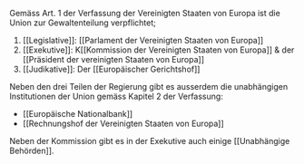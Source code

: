Gemäss Art. 1 der Verfassung der Vereinigten Staaten von Europa ist die Union zur Gewaltenteilung verpflichtet; 

1. [[Legislative]]: [[Parlament der Vereinigten Staaten von Europa]]
2. [[Exekutive]]: K[[Kommission der Vereinigten Staaten von Europa]] & der [[Präsident der vereinigten Staaten von Europa]]
3. [[Judikative]]: Der [[Europäischer Gerichtshof]]

Neben den drei Teilen der Regierung gibt es ausserdem die unabhängigen Institutionen der Union gemäss Kapitel 2 der Verfassung:

- [[Europäische Nationalbank]]
- [[Rechnungshof der Vereinigten Staaten von Europa]]

Neben der Kommission gibt es in der Exekutive auch einige [[Unabhängige Behörden]].